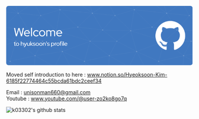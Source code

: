 ![Header](./github-header-image.png)

<p class="has-line-data" data-line-start="7" data-line-end="9">Moved self introduction to here : <a href="https://www.notion.so/Hyeoksoon-Kim-6185f22774464c55bcda61bdc2ceef34">www.notion.so/Hyeoksoon-Kim-6185f22774464c55bcda61bdc2ceef34</a><br>
<p class="has-line-data" data-line-start="7" data-line-end="9">Email : <a href="mailto:unisonman660@gmail.com">unisonman660@gmail.com</a><br>
Youtube : <a href="http://www.youtube.com/@user-zo2ko8go7q">www.youtube.com/@user-zo2ko8go7q</a></p>
<p class="has-line-data" data-line-start="10" data-line-end="11"><img src="https://github-readme-stats.vercel.app/api?username=k03302&amp;show_icons=true" alt="k03302's github stats"></p>
